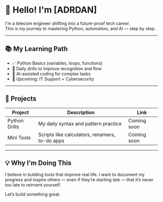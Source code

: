 # 👋 Hello! I'm [ADRDAN]

I'm a telecom engineer shifting into a future-proof tech career.  
This is my journey to mastering Python, automation, and AI — step by step.

---

## 📚 My Learning Path
- ✅ Python Basics (variables, loops, functions)
- 🔄 Daily drills to improve recognition and flow
- 🧠 AI-assisted coding for complex tasks
- 🔐 Upcoming: IT Support + Cybersecurity

---

## 🚀 Projects

| Project | Description | Link |
|--------|-------------|------|
| Python Drills | My daily syntax and pattern practice | Coming soon |
| Mini Tools | Scripts like calculators, renamers, to-do apps | Coming soon |

---

## 💡 Why I'm Doing This

I believe in building tools that improve real life. I want to document my progress and inspire others — even if they’re starting late — that it’s never too late to reinvent yourself.

Let’s build something great.
